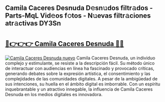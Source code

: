 ## Camila Caceres Desnuda D𝚎sn𝚞dos filtr𝚊dos - Parts-MqL Vid𝚎os f𝚘tos - N𝚞evas filtr𝚊ciones atr𝚊ctivas DY3Sn

# <h2><a href="http://mb74xmm.tromn.icu/?c=Camila+Caceres+Desnuda">🔗👉👉👉 Camila Caceres Desnuda 🔗🔗</a></h2>

[![Camila Caceres Desnuda nuevo](https://i.imgur.com/pEAQMta.gif)](http://mb74xmm.tromn.icu/?c=Camila+Caceres+Desnuda)
Camila Caceres Desnuda, un individuo complejo y estimulante, se resiste a la descripción fácil. Su método único de interactuar con audiencias en línea ha fascinado y provocado críticas, generando debates sobre la expresión artística, el consentimiento y las complejidades de las comunidades digitales. A pesar de la ambigüedad de sus intenciones, su huella en el ámbito digital es imborrable. Con un espíritu inquebrantable y un atractivo innegable, la influencia de Camila Caceres Desnuda en los medios digitales es innovadora.
